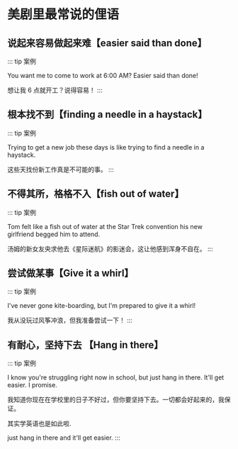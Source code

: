 # 美剧里最常说的俚语

## 说起来容易做起来难【easier said than done】

::: tip 案例

You want me to come to work at 6:00 AM? Easier said than done!

想让我 6 点就开工？说得容易！
:::

## 根本找不到【finding a needle in a haystack】

::: tip 案例

Trying to get a new job these days is like trying to find a needle in a haystack.

这些天找份新工作真是不可能的事。
:::

## 不得其所，格格不入【fish out of water】

::: tip 案例

Tom felt like a fish out of water at the Star Trek convention his new girlfriend begged him to attend.

汤姆的新女友央求他去《星际迷航》的影迷会，这让他感到浑身不自在。
:::

## 尝试做某事【Give it a whirl】

::: tip 案例

I've never gone kite-boarding, but I'm prepared to give it a whirl!

我从没玩过风筝冲浪，但我准备尝试一下！
:::

## 有耐心，坚持下去 【Hang in there】

::: tip 案例

I know you're struggling right now in school, but just hang in there. It'll get easier. I promise.

我知道你现在在学校里的日子不好过，但你要坚持下去。一切都会好起来的，我保证。

其实学英语也是如此啦.

just hang in there and it'll get easier.
:::
